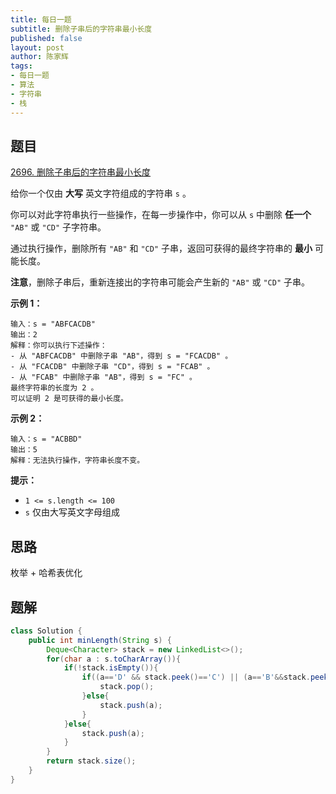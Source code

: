 ```yaml
---
title: 每日一题
subtitle: 删除子串后的字符串最小长度
published: false
layout: post
author: 陈家辉
tags:
- 每日一题
- 算法
- 字符串
- 栈
---
```


## 题目

[2696. 删除子串后的字符串最小长度](https://leetcode.cn/problems/minimum-string-length-after-removing-substrings/)

给你一个仅由 **大写** 英文字符组成的字符串 `s` 。

你可以对此字符串执行一些操作，在每一步操作中，你可以从 `s` 中删除 **任一个** `"AB"` 或 `"CD"` 子字符串。

通过执行操作，删除所有 `"AB"` 和 `"CD"` 子串，返回可获得的最终字符串的 **最小** 可能长度。

**注意**，删除子串后，重新连接出的字符串可能会产生新的 `"AB"` 或 `"CD"` 子串。

 

**示例 1：**

```
输入：s = "ABFCACDB"
输出：2
解释：你可以执行下述操作：
- 从 "ABFCACDB" 中删除子串 "AB"，得到 s = "FCACDB" 。
- 从 "FCACDB" 中删除子串 "CD"，得到 s = "FCAB" 。
- 从 "FCAB" 中删除子串 "AB"，得到 s = "FC" 。
最终字符串的长度为 2 。
可以证明 2 是可获得的最小长度。
```

**示例 2：**

```
输入：s = "ACBBD"
输出：5
解释：无法执行操作，字符串长度不变。
```

 

**提示：**

- `1 <= s.length <= 100`
- `s` 仅由大写英文字母组成

## 思路

枚举 + 哈希表优化

## 题解

```java
class Solution {
    public int minLength(String s) {
        Deque<Character> stack = new LinkedList<>();
        for(char a : s.toCharArray()){
            if(!stack.isEmpty()){
                if((a=='D' && stack.peek()=='C') || (a=='B'&&stack.peek()=='A')){
                    stack.pop();
                }else{
                    stack.push(a);
                }
            }else{
                stack.push(a);
            }
        }
        return stack.size();
    }
}
```


